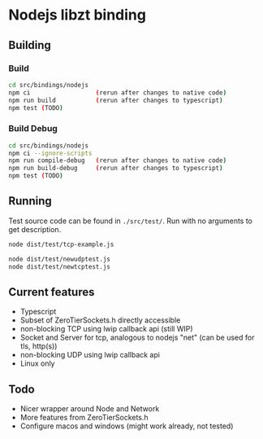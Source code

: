 # Nodejs libzt binding

## Building

### Build

```bash
cd src/bindings/nodejs
npm ci                  (rerun after changes to native code)
npm run build           (rerun after changes to typescript)
npm test (TODO)
```

### Build Debug

```bash
cd src/bindings/nodejs
npm ci --ignore-scripts
npm run compile-debug   (rerun after changes to native code)
npm run build-debug     (rerun after changes to typescript)
npm test (TODO)
```

## Running

Test source code can be found in `./src/test/`.
Run with no arguments to get description.

```bash
node dist/test/tcp-example.js

node dist/test/newudptest.js
node dist/test/newtcptest.js
```

## Current features

- Typescript
- Subset of ZeroTierSockets.h directly accessible
- non-blocking TCP using lwip callback api (still WIP)
- Socket and Server for tcp, analogous to nodejs "net" (can be used for tls, http(s))
- non-blocking UDP using lwip callback api
- Linux only

## Todo

- Nicer wrapper around Node and Network
- More features from ZeroTierSockets.h
- Configure macos and windows (might work already, not tested)
